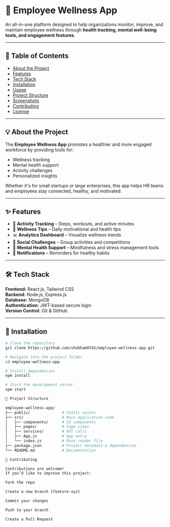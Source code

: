 # 🧘 Employee Wellness App

An all-in-one platform designed to help organizations monitor, improve, and maintain employee wellness through **health tracking, mental well-being tools, and engagement features**.  

---

## 📌 Table of Contents
- [About the Project](#about-the-project)
- [Features](#features)
- [Tech Stack](#tech-stack)
- [Installation](#installation)
- [Usage](#usage)
- [Project Structure](#project-structure)
- [Screenshots](#screenshots)
- [Contributing](#contributing)
- [License](#license)

---

## 💡 About the Project
The **Employee Wellness App** promotes a healthier and more engaged workforce by providing tools for:
- Wellness tracking
- Mental health support
- Activity challenges
- Personalized insights

Whether it's for small startups or large enterprises, this app helps HR teams and employees stay connected, healthy, and motivated.

---

## ✨ Features
- 🏃 **Activity Tracking** – Steps, workouts, and active minutes
- 💬 **Wellness Tips** – Daily motivational and health tips
- 📊 **Analytics Dashboard** – Visualize wellness trends
- 🤝 **Social Challenges** – Group activities and competitions
- 🧠 **Mental Health Support** – Mindfulness and stress management tools
- 🔔 **Notifications** – Reminders for healthy habits

---

## 🛠 Tech Stack
**Frontend:** React.js, Tailwind CSS  
**Backend:** Node.js, Express.js  
**Database:** MongoDB  
**Authentication:** JWT-based secure login  
**Version Control:** Git & GitHub  

---

## 🚀 Installation

```bash
# Clone the repository
git clone https://github.com/shubham0745/employee-wellness-app.git

# Navigate into the project folder
cd employee-wellness-app

# Install dependencies
npm install

# Start the development server
npm start

📂 Project Structure

employee-wellness-app/
├── public/              # Static assets
├── src/                 # Main application code
│   ├── components/      # UI components
│   ├── pages/           # Page views
│   ├── services/        # API calls
│   ├── App.js           # App entry
│   └── index.js         # Main render file
├── package.json         # Project metadata & dependencies
└── README.md            # Documentation

🤝 Contributing

Contributions are welcome!
If you’d like to improve this project:

Fork the repo

Create a new branch (feature-xyz)

Commit your changes

Push to your branch

Create a Pull Request
